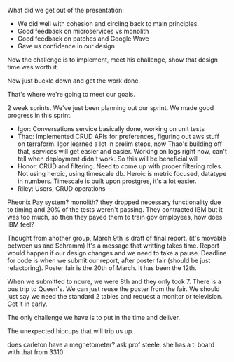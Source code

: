 What did we get out of the presentation:
  * We did well with cohesion and circling back to main principles.
  * Good feedback on microservices vs monolith
  * Good feedback on patches and Google Wave
  * Gave us confidence in our design.
  
Now the challenge is to implement, meet his challenge, show that design time was worth it.

Now just buckle down and get the work done.

That's where we're going to meet our goals.

2 week sprints. We've just been planning out our sprint. We made good progress in this sprint.

* Igor: Conversations service basically done, working on unit tests
* Thao: Implemented CRUD APIs for preferences, figuring out aws stuff on terraform. 
  Igor learned a lot in prelim steps, now Thao's building off that, services will get easier and easier.
  Working on logs right now, can't tell when deployment didn't work. So this will be beneficial will 
* Honor: CRUD and filtering. Need to come up with proper filtering roles. Not using heroic, using timescale db.
  Heroic is metric focused, datatype in numbers. Timescale is built upon prostgres, it's a lot easier.
* Riley: Users, CRUD operations

Pheonix Pay system? monolith? they dropped necessary functionality due to timing and 20% of the tests weren't passing. 
They contracted IBM but it was too much, so then they payed them to train gov employees, how does IBM feel?

Thought from another group, March 9th is draft of final report. (it's movable between us and Schramm) It's a message that 
writting takes time. Report would happen if our design changes and we need to take a pause. Deadline for code is when we 
submit our report, after poster fair (should be just refactoring). Poster fair is the 20th of March. It has been the 12th.

When we submitted to ncure, we were 8th and they only took 7. There is a bus trip to Queen's. We can just reuse the poster from 
the fair. We should just say we need the standard 2 tables and request a monitor or television. Get it in early.

The only challenge we have is to put in the time and deliver.

The unexpected hiccups that will trip us up.

does carleton have a megnetometer? ask prof steele. she has a ti board with that from 3310


